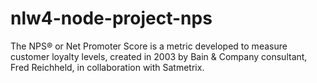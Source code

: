 # nlw4-node-project-nps 
The NPS® or Net Promoter Score is a metric developed to measure customer loyalty levels, created in 2003 by Bain &amp; Company consultant, Fred Reichheld, in collaboration with Satmetrix.
